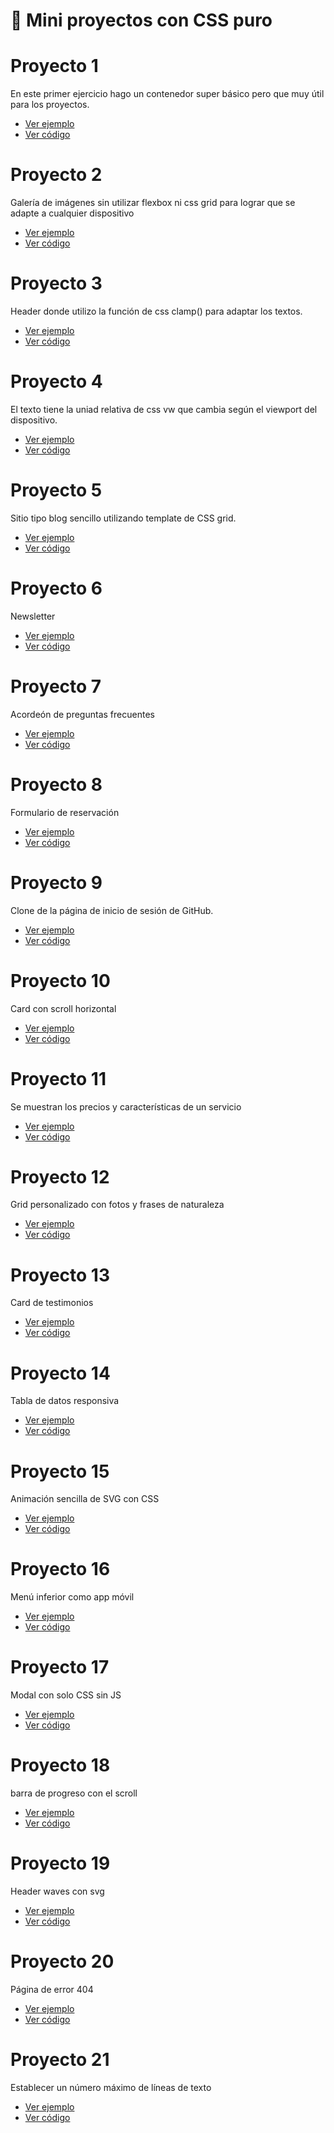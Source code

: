 # 📌 Mini proyectos con CSS puro

# Proyecto 1
En este primer ejercicio hago un contenedor super básico pero que muy útil para los proyectos.

- [Ver ejemplo](https://30dcss.netlify.app/proyectos/proyects1/)
- [Ver código](https://github.com/OmarCardoze/CSS-Lab/tree/main/proyectos/proyecto1)


# Proyecto 2
Galería de imágenes sin utilizar flexbox ni css grid para lograr que se adapte a cualquier dispositivo

- [Ver ejemplo](https://30dcss.netlify.app/proyectos/proyects2/)
- [Ver código](https://github.com/OmarCardoze/CSS-Lab/tree/main/proyectos/proyecto2)

# Proyecto 3
Header donde utilizo la función de css clamp() para adaptar los textos.

- [Ver ejemplo](https://30dcss.netlify.app/proyectos/proyects3/)
- [Ver código](https://github.com/OmarCardoze/CSS-Lab/tree/main/proyectos/proyecto3)

# Proyecto 4
El texto tiene la uniad relativa de css vw que cambia según el viewport del dispositivo.

- [Ver ejemplo](https://30dcss.netlify.app/proyectos/proyects4/)
- [Ver código](https://github.com/OmarCardoze/CSS-Lab/tree/main/proyectos/proyecto4)

# Proyecto 5
Sitio tipo blog sencillo utilizando template de CSS grid.

- [Ver ejemplo](https://30dcss.netlify.app/proyectos/proyects5/)
- [Ver código](https://github.com/OmarCardoze/CSS-Lab/tree/main/proyectos/proyecto5)

# Proyecto 6
Newsletter

- [Ver ejemplo](https://30dcss.netlify.app/proyectos/proyects6/)
- [Ver código](https://github.com/OmarCardoze/CSS-Lab/tree/main/proyectos/proyecto6)

# Proyecto 7
Acordeón de preguntas frecuentes

- [Ver ejemplo](https://30dcss.netlify.app/proyectos/proyects7/)
- [Ver código](https://github.com/OmarCardoze/CSS-Lab/tree/main/proyectos/proyecto7)

# Proyecto 8
Formulario de reservación

- [Ver ejemplo](https://30dcss.netlify.app/proyectos/proyects8/)
- [Ver código](https://github.com/OmarCardoze/CSS-Lab/tree/main/proyectos/proyecto8)

# Proyecto 9
Clone de la página de inicio de sesión de GitHub.

- [Ver ejemplo](https://30dcss.netlify.app/proyectos/proyects9/)
- [Ver código](https://github.com/OmarCardoze/CSS-Lab/tree/main/proyectos/proyecto9)

# Proyecto 10
Card con scroll horizontal

- [Ver ejemplo](https://30dcss.netlify.app/proyectos/proyecto10/)
- [Ver código](https://github.com/OmarCardoze/CSS-Lab/tree/main/proyectos/proyecto10)

# Proyecto 11
Se muestran los precios y características de un servicio

- [Ver ejemplo](https://30dcss.netlify.app/proyectos/proyecto11/)
- [Ver código](https://github.com/OmarCardoze/CSS-Lab/tree/main/proyectos/proyecto11)

# Proyecto 12
Grid personalizado con fotos y frases de naturaleza

- [Ver ejemplo](https://30dcss.netlify.app/proyectos/proyecto12/)
- [Ver código](https://github.com/OmarCardoze/CSS-Lab/tree/main/proyectos/proyecto12)


# Proyecto 13
Card de testimonios

- [Ver ejemplo](https://30dcss.netlify.app/proyectos/proyecto13/)
- [Ver código](https://github.com/OmarCardoze/CSS-Lab/tree/main/proyectos/proyecto13)

# Proyecto 14
Tabla de datos responsiva

- [Ver ejemplo](https://30dcss.netlify.app/proyectos/proyecto14/)
- [Ver código](https://github.com/OmarCardoze/CSS-Lab/tree/main/proyectos/proyecto14)

# Proyecto 15
Animación sencilla de SVG con CSS

- [Ver ejemplo](https://30dcss.netlify.app/proyectos/proyecto15/)
- [Ver código](https://github.com/OmarCardoze/CSS-Lab/tree/main/proyectos/proyecto15)

# Proyecto 16
Menú inferior como app móvil

- [Ver ejemplo](https://30dcss.netlify.app/proyectos/proyecto16/)
- [Ver código](https://github.com/OmarCardoze/CSS-Lab/tree/main/proyectos/proyecto16)

# Proyecto 17
Modal con solo CSS sin JS

- [Ver ejemplo](https://30dcss.netlify.app/proyectos/proyecto17/)
- [Ver código](https://github.com/OmarCardoze/CSS-Lab/tree/main/proyectos/proyecto17)

# Proyecto 18
barra de progreso con el scroll

- [Ver ejemplo](https://30dcss.netlify.app/proyectos/proyecto18/)
- [Ver código](https://github.com/OmarCardoze/CSS-Lab/tree/main/proyectos/proyecto18)

# Proyecto 19
Header waves con svg

- [Ver ejemplo](https://30dcss.netlify.app/proyectos/proyecto19/)
- [Ver código](https://github.com/OmarCardoze/CSS-Lab/tree/main/proyectos/proyecto19)

# Proyecto 20
Página de error 404

- [Ver ejemplo](https://30dcss.netlify.app/proyectos/proyecto20/)
- [Ver código](https://github.com/OmarCardoze/CSS-Lab/tree/main/proyectos/proyecto20)

# Proyecto 21
Establecer un número máximo de líneas de texto 


- [Ver ejemplo](https://30dcss.netlify.app/proyectos/proyecto21/)
- [Ver código](https://github.com/OmarCardoze/CSS-Lab/tree/main/proyectos/proyecto21)